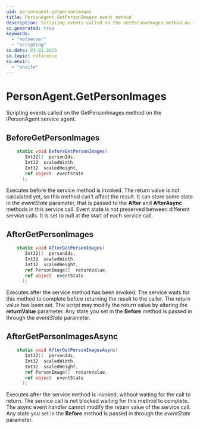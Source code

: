 ```yaml
---
uid: personagent-getpersonimages
title: PersonAgent.GetPersonImages event method
description: Scripting events called on the GetPersonImages method on the PersonAgent service agent.
so.generated: true
keywords:
  - "netserver"
  - "scripting"
so.date: 03.01.2023
so.topic: reference
so.envir:
  - "onsite"
---
```

# PersonAgent.GetPersonImages

Scripting events called on the <see cref='M:SuperOffice.CRM.Services.IPersonAgent.GetPersonImages'>GetPersonImages</see> method on the <see cref='IPersonAgent'>IPersonAgent</see>  service agent.

## BeforeGetPersonImages
```cs
    static void BeforeGetPersonImages(
       Int32[]  personIds,
       Int32  scaledWidth,
       Int32  scaledHeight,
       ref object  eventState
      );
```
Executes before the service method is invoked.
The return value is not calculated yet, so this method can't affect the result.
It can store some state in the *eventState* parameter, that is passed to the **After** and **AfterAsync** methods in this service call.
Event state is not preserved between different service calls. It is set to null at the start of each service call.
## AfterGetPersonImages
```cs
    static void AfterGetPersonImages(
       Int32[]  personIds,
       Int32  scaledWidth,
       Int32  scaledHeight,
       ref PersonImage[]  returnValue,
       ref object  eventState
      );
```
Executes after the service method has been invoked. The service waits for this method to complete before returning the result to the caller.
The return value has been set. The script may modify the return value by altering the **returnValue** parameter.
Any state you set in the **Before** method is passed in through the *eventState* parameter.
## AfterGetPersonImagesAsync
```cs
    static void AfterGetPersonImagesAsync(
       Int32[]  personIds,
       Int32  scaledWidth,
       Int32  scaledHeight,
       ref PersonImage[]  returnValue,
       ref object  eventState
      );
```
Executes after the service method is invoked, without waiting for the call to return.
The service call is not blocked waiting for this method to complete.
The async event handler cannot modify the return value of the service call.
Any state you set in the **Before** method is passed in through the *eventState* parameter.

